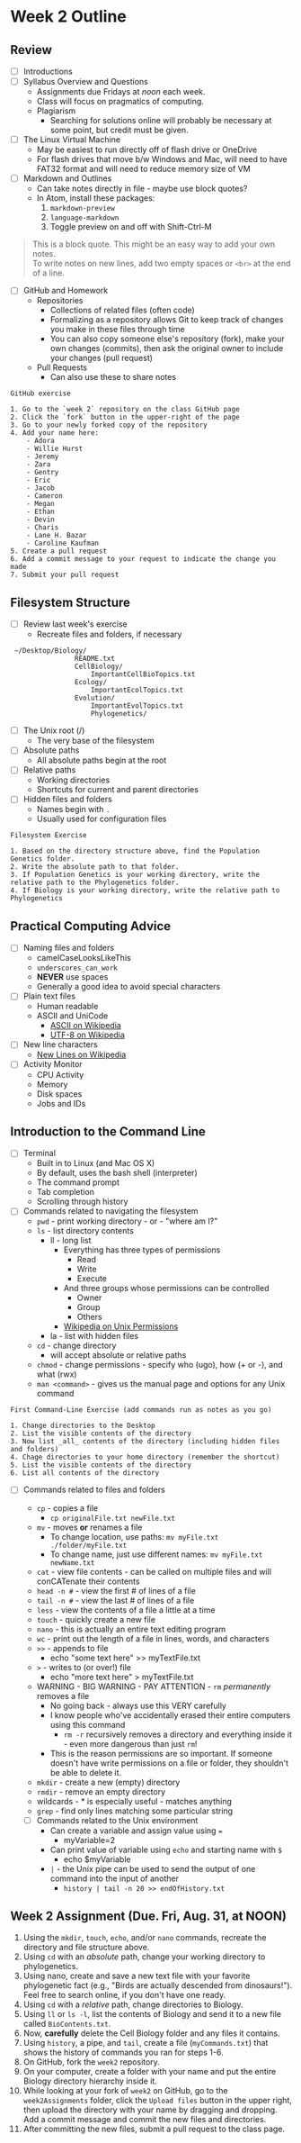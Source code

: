 # Week 2 Outline

## Review

- [ ] Introductions
- [ ] Syllabus Overview and Questions
	- Assignments due Fridays at _noon_ each week.
	- Class will focus on pragmatics of computing.
	- Plagiarism
		- Searching for solutions online will probably be necessary at some point, but credit must be given.
- [ ] The Linux Virtual Machine
	- May be easiest to run directly off of flash drive or OneDrive
	- For flash drives that move b/w Windows and Mac, will need to have FAT32 format and will need to reduce memory size of VM
- [ ] Markdown and Outlines
	- Can take notes directly in file - maybe use block quotes?
	- In Atom, install these packages:
		1. `markdown-preview`
		2. `language-markdown`
		3. Toggle preview on and off with Shift-Ctrl-M

> This is a block quote.
> This might be an easy way to add your own notes.<br>
> To write notes on new lines, add two empty spaces or `<br>` at the end of a line.

- [ ] GitHub and Homework
	- Repositories
		- Collections of related files (often code)
		- Formalizing as a repository allows Git to keep track of changes you make in these files through time
		- You can also copy someone else's repository (fork), make your own changes (commits), then ask the original owner to include your changes (pull request)
	- Pull Requests
		- Can also use these to share notes

```
GitHub exercise

1. Go to the `week 2` repository on the class GitHub page
2. Click the `fork` button in the upper-right of the page
3. Go to your newly forked copy of the repository
4. Add your name here:
	- Adora
	- Willie Hurst
	- Jeremy
	- Zara
	- Gentry
	- Eric
	- Jacob
	- Cameron
	- Megan
	- Ethan
	- Devin
	- Charis
	- Lane H. Bazar
	- Caroline Kaufman 
5. Create a pull request
6. Add a commit message to your request to indicate the change you made
7. Submit your pull request
```


## Filesystem Structure

- [ ] Review last week's exercise
	- Recreate files and folders, if necessary

```
 ~/Desktop/Biology/
				README.txt
				CellBiology/
					ImportantCellBioTopics.txt
				Ecology/
					ImportantEcolTopics.txt
				Evolution/
					ImportantEvolTopics.txt
					Phylogenetics/
```

- [ ] The Unix root (/)
	- The very base of the filesystem
- [ ] Absolute paths
	- All absolute paths begin at the root
- [ ] Relative paths
	- Working directories
	- Shortcuts for current and parent directories
- [ ] Hidden files and folders
	- Names begin with `.`
	- Usually used for configuration files

```
Filesystem Exercise

1. Based on the directory structure above, find the Population Genetics folder.
2. Write the absolute path to that folder.
3. If Population Genetics is your working directory, write the relative path to the Phylogenetics folder.
4. If Biology is your working directory, write the relative path to Phylogenetics
```

## Practical Computing Advice

- [ ] Naming files and folders
	- camelCaseLooksLikeThis
	- `underscores_can_work`
	- __NEVER__ use spaces
	- Generally a good idea to avoid special characters
- [ ] Plain text files
	- Human readable
	- ASCII and UniCode
		- [ASCII on Wikipedia](https://en.wikipedia.org/wiki/ASCII)
		- [UTF-8 on Wikipedia](https://en.wikipedia.org/wiki/UTF-8)
- [ ] New line characters
	- [New Lines on Wikipedia](https://en.wikipedia.org/wiki/Newline)
- [ ] Activity Monitor
	- CPU Activity
	- Memory
	- Disk spaces
	- Jobs and IDs

## Introduction to the Command Line

- [ ] Terminal
	- Built in to Linux (and Mac OS X)
	- By default, uses the bash shell (interpreter)
	- The command prompt
	- Tab completion
	- Scrolling through history
- [ ] Commands related to navigating the filesystem
	- `pwd` - print working directory - or - "where am I?"
	- `ls` - list directory contents
		- ll - long list
			- Everything has three types of permissions
				- Read
				- Write
				- Execute
			- And three groups whose permissions can be controlled
				- Owner
				- Group
				- Others
			- [Wikipedia on Unix Permissions](https://en.wikipedia.org/wiki/File_system_permissions#Notation_of_traditional_Unix_permissions)
		- la - list with hidden files
	- `cd` - change directory
		- will accept absolute or relative paths
	- `chmod` - change permissions - specify who (ugo), how (+ or -), and what (rwx)
	- `man <command>` - gives us the manual page and options for any Unix command

```
First Command-Line Exercise (add commands run as notes as you go)

1. Change directories to the Desktop
2. List the visible contents of the directory
3. Now list _all_ contents of the directory (including hidden files and folders)
4. Chage directories to your home directory (remember the shortcut)
5. List the visible contents of the directory
6. List all contents of the directory
```

- [ ] Commands related to files and folders
	- `cp` - copies a file
		- `cp originalFile.txt newFile.txt`
	- `mv` - moves __or__ renames a file
		- To change location, use paths: `mv myFile.txt ./folder/myFile.txt`
		- To change name, just use different names: `mv myFile.txt newName.txt`
	- `cat` - view file contents - can be called on multiple files and will conCATenate their contents
	- `head -n #` - view the first # of lines of a file
	- `tail -n #` - view the last # of lines of a file
	- `less` - view the contents of a file a little at a time
	- `touch` - quickly create a new file
	- `nano` - this is actually an entire text editing program
	- `wc` - print out the length of a file in lines, words, and characters
	- `>>` - appends to file
		- echo "some text here" >> myTextFile.txt
	- `>` - writes to (or over!) file
		- echo "more text here" > myTextFile.txt
	- WARNING - BIG WARNING - PAY ATTENTION - `rm` _permanently_ removes a file
		- No going back - always use this VERY carefully
		- I know people who've accidentally erased their entire computers using this command
			- `rm -r` recursively removes a directory and everything inside it - even more dangerous than just `rm`!
		- This is the reason permissions are so important. If someone doesn't have write permissions on a file or folder, they shouldn't be able to delete it.
	- `mkdir` - create a new (empty) directory
	- `rmdir` - remove an empty directory
	- wildcards - * is especially useful - matches anything
	- `grep` - find only lines matching some particular string

	- [ ] Commands related to the Unix environment
		- Can create a variable and assign value using `=`
			- myVariable=2
		- Can print value of variable using `echo` and starting name with `$`
			- echo $myVariable
		- `|` - the Unix pipe can be used to send the output of one command into the input of another
			- `history | tail -n 20 >> endOfHistory.txt`

## Week 2 Assignment (Due. Fri, Aug. 31, at NOON)

1. Using the `mkdir`, `touch`, `echo`, and/or `nano` commands, recreate the directory and file structure above.
2. Using `cd` with an _absolute_ path, change your working directory to phylogenetics.
3. Using nano, create and save a new text file with your favorite phylogenetic fact (e.g.,
	"Birds are actually descended from dinosaurs!"). Feel free to search online, if you don't have one ready.
4. Using `cd` with a _relative_ path, change directories to Biology.
5. Using `ll` or `ls -l`, list the contents of Biology and send it to a new file called `BioContents.txt`.
6. Now, __carefully__ delete the Cell Biology folder and any files it contains.
7. Using `history`, a pipe, and `tail`, create a file (`myCommands.txt`) that shows the history of commands you ran for steps 1-6.
8. On GitHub, fork the `week2` repository.
9. On your computer, create a folder with your name and put the entire Biology directory hierarchy inside it.
10. While looking at your fork of `week2` on GitHub, go to the `week2Assignments` folder, click the `Upload files` button in the upper right, then upload the directory with your name by dragging and dropping. Add a commit message and commit the new files and directories.
11. After committing the new files, submit a pull request to the class page.
